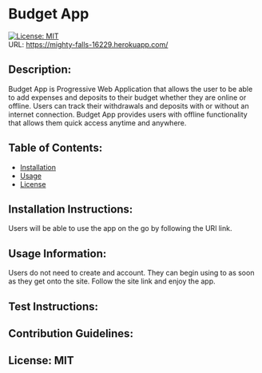 
# Budget App
[![License: MIT](https://img.shields.io/badge/License-MIT-yellow.svg)](https://opensource.org/licenses/MIT)  
URL: https://mighty-falls-16229.herokuapp.com/
## Description:
Budget App is Progressive Web Application that allows the user to be able to add expenses and deposits to their budget whether they are online or offline. Users can track their withdrawals and deposits with or without an internet connection. Budget App provides users with offline functionality that allows them quick access anytime and anywhere.
## Table of Contents:
* [Installation](#installation-instructions) 
* [Usage](#usage-information)
* [License](#license)
## Installation Instructions:
Users will be able to use the app on the go by following the URl link.
## Usage Information:
Users do not need to create and account. They can begin using to as soon as they get onto the site. Follow the site link and enjoy the app.
## Test Instructions:

## Contribution Guidelines:

## License: MIT
